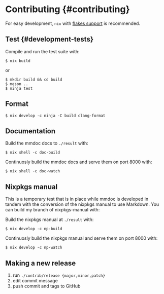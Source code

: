 # Contributing {#contributing}

For easy development, `nix` with [flakes support](https://nixos.wiki/wiki/Flakes) is recommended.

## Test {#development-tests}

Compile and run the test suite with:

```ShellSession
$ nix build
```

or

```ShellSession
$ mkdir build && cd build
$ meson ..
$ ninja test
```

## Format

```ShellSession
$ nix develop -c ninja -C build clang-format
```

## Documentation

Build the mmdoc docs to `./result` with:

```ShellSession
$ nix shell -c doc-build
```

Continuosly build the mmdoc docs and serve them on port 8000 with:

```ShellSession
$ nix shell -c doc-watch
```

## Nixpkgs manual

This is a temporary test that is in place while mmdoc is developed in tandem with the conversion of the nixpkgs manual to use Markdown. You can build my branch of nixpkgs-manual with:

Build the nixpkgs manual at `./result` with:

```ShellSession
$ nix develop -c np-build
```

Continuosly build the nixpkgs manual and serve them on port 8000 with:

```ShellSession
$ nix develop -c np-watch
```

## Making a new release

1. run `./contrib/release {major,minor,patch}`
2. edit commit message
3. push commit and tags to GitHub
